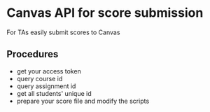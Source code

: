 # Canvas API for score submission

For TAs easily submit scores to Canvas

## Procedures
- get your access token
- query course id
- query assignment id
- get all students' unique id
- prepare your score file and modify the scripts



